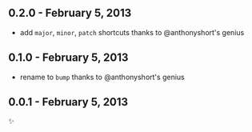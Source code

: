 
0.2.0 - February 5, 2013
------------------------
* add `major`, `minor`, `patch` shortcuts thanks to @anthonyshort's genius

0.1.0 - February 5, 2013
------------------------
* rename to `bump` thanks to @anthonyshort's genius

0.0.1 - February 5, 2013
------------------------
:sparkles: